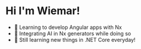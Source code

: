 # Hi I'm Wiemar!

- 🚀 Learning to develop Angular apps with Nx
- 🔌 Integrating AI in Nx generators while doing so
- 🌱 Still learning new things in .NET Core everyday!

